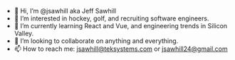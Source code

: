 - 👋 Hi, I’m @jsawhill aka Jeff Sawhill
- 👀 I’m interested in hockey, golf, and recruiting software engineers.
- 🌱 I’m currently learning React and Vue, and engineering trends in Silicon Valley. 
- 💞️ I’m looking to collaborate on anything and everything.
- 📫 How to reach me: jsawhill@teksystems.com or jsawhill24@gmail.com

<!---
jsawhill/jsawhill is a ✨ special ✨ repository because its `README.md` (this file) appears on your GitHub profile.
You can click the Preview link to take a look at your changes.
--->
